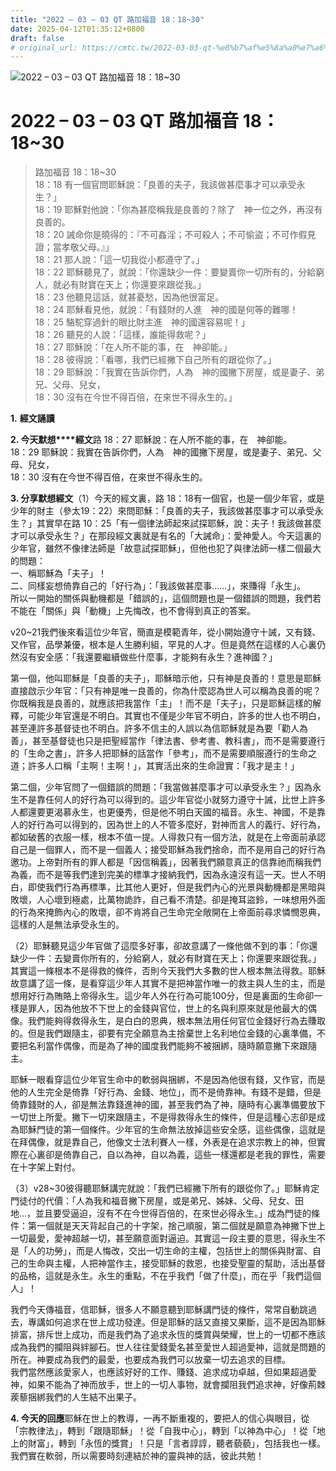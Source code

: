 ```yaml
---
title: "2022 – 03 – 03 QT 路加福音 18：18~30"
date: 2025-04-12T01:35:12+0800
draft: false
# original_url: https://cmtc.tw/2022-03-03-qt-%e8%b7%af%e5%8a%a0%e7%a6%8f%e9%9f%b3-18%ef%bc%9a1830
---
```


![2022 – 03 – 03 QT 路加福音 18：18~30](/images/qt.jpg   "2022 – 03 – 03 QT 路加福音 18：18~30")

# 2022 – 03 – 03 QT 路加福音 18：18~30

> 路加福音 18：18~30  
> 18：18 有一個官問耶穌說：「良善的夫子，我該做甚麼事才可以承受永生？」  
> 18：19 耶穌對他說：「你為甚麼稱我是良善的？除了　神一位之外，再沒有良善的。  
> 18：20 誡命你是曉得的：『不可姦淫；不可殺人；不可偷盜；不可作假見證；當孝敬父母。』」  
> 18：21 那人說：「這一切我從小都遵守了。」  
> 18：22 耶穌聽見了，就說：「你還缺少一件：要變賣你一切所有的，分給窮人，就必有財寶在天上；你還要來跟從我。」  
> 18：23 他聽見這話，就甚憂愁，因為他很富足。  
> 18：24 耶穌看見他，就說：「有錢財的人進　神的國是何等的難哪！  
> 18：25 駱駝穿過針的眼比財主進　神的國還容易呢！」  
> 18：26 聽見的人說：「這樣，誰能得救呢？」  
> 18：27 耶穌說：「在人所不能的事，在　神卻能。」  
> 18：28 彼得說：「看哪，我們已經撇下自己所有的跟從你了。」  
> 18：29 耶穌說：「我實在告訴你們，人為　神的國撇下房屋，或是妻子、弟兄、父母、兒女，  
> 18：30 沒有在今世不得百倍，在來世不得永生的。」

**1.** **經文誦讀**

**2. 今天默想****經文**路 18：27 耶穌說：在人所不能的事，在　神卻能。  
18：29 耶穌說：我實在告訴你們，人為　神的國撇下房屋，或是妻子、弟兄、父母、兒女，  
18：30 沒有在今世不得百倍，在來世不得永生的。

**3. 分享默想經文**（1）今天的經文裏，路 18：18有一個官，也是一個少年官，或是少年的財主（參太19：22）來問耶穌：「良善的夫子，我該做甚麼事才可以承受永生？」其實早在路 10：25「有一個律法師起來試探耶穌，說：夫子！我該做甚麼才可以承受永生？」在那段經文裏就是有名的「大誡命」：愛神愛人。今天這裏的少年官，雖然不像律法師是「故意試探耶穌」，但他也犯了與律法師一樣二個最大的問題：  
一、稱耶穌為「夫子」！  
二、同樣妄想倚靠自己的「好行為」：「我該做甚麼事……」，來賺得「永生」。  
所以一開始的關係與動機都是「錯誤的」，這個問題也是一個錯誤的問題，我們若不能在「關係」與「動機」上先悔改，也不會得到真正的答案。

v20~21我們後來看這位少年官，簡直是模範青年，從小開始遵守十誡，又有錢、又作官，品學兼優，根本是人生勝利組，罕見的人才。但是竟然在這樣的人心裏仍然沒有安全感：「我還要繼續做些什麼事，才能夠有永生？進神國？」

第一個，他叫耶穌是「良善的夫子」，耶穌暗示他，只有神是良善的！意思是耶穌直接啟示少年官：「只有神是唯一良善的，你為什麼認為世人可以稱為良善的呢？你既稱我是良善的，就應該把我當作「主」！而不是「夫子」，只是耶穌這樣的解釋，可能少年官還是不明白。其實也不僅是少年官不明白，許多的世人也不明白，甚至連許多基督徒也不明白。許多不信主的人誤以為信耶穌就是為要「勸人為善」，甚至基督徒也只是把聖經當作「律法書、參考書、教科書」，而不是需要遵行的「生命之書」，許多人把耶穌的話當作「參考」，而不是需要順服遵行的生命之道；許多人口稱「主啊！主啊！」，其實活出來的生命證實：「我才是主！」

第二個，少年官問了一個錯誤的問題：「我當做甚麼事才可以承受永生？」因為永生不是靠任何人的好行為可以得到的。這少年官從小就努力遵守十誡，比世上許多人都還要更渴慕永生，也更優秀，但是他不明白天國的福音。永生、神國，不是靠人的好行為可以得到的，因為世上的人不管多麼好，對神而言人的義行、好行為，都如破舊的衣服一樣，根本不值一提。人得救只有一個方法，就是在上帝面前承認自己是一個罪人，而不是一個義人；接受耶穌為我們捨命，而不是用自己的好行為邀功。上帝對所有的罪人都是「因信稱義」，因著我們願意真正的信靠祂而稱我們為義，而不是等我們達到完美的標準才接納我們，因為永遠沒有這一天。世人不明白，即使我們行為再標準，比其他人更好，但是我們內心的光景與動機都是黑暗與敗壞，人心壞到極處，比萬物詭詐，自己看不清楚。卻是掩耳盜鈴，一味想用外面的行為來掩飾內心的敗壞，卻不肯將自己生命完全敞開在上帝面前尋求憐憫恩典，這樣的人是無法承受永生的。

（2）耶穌聽見這少年官做了這麼多好事，卻故意講了一條他做不到的事：「你還缺少一件：去變賣你所有的，分給窮人，就必有財寶在天上；你還要來跟從我。」其實這一條根本不是得救的條件，否則今天我們大多數的世人根本無法得救。耶穌故意講了這一條，是看穿這少年人其實不是把神當作唯一的救主與人生的主，而是想用好行為賄賂上帝得永生。這少年人外在行為可能100分，但是裏面的生命卻一樣是罪人，因為他放不下世上的金錢與官位，世上的名與利原來就是他最大的偶像。我們能夠得救得永生，是白白的恩典，根本無法用任何官位金錢好行為去賺取的。但是我們跟隨主，卻要有完全願意為主捨棄世上名利地位金錢的心裏準備，不要把名利當作偶像，而是為了神的國度我們能夠不被捆綁，隨時願意撇下來跟隨主。

耶穌一眼看穿這位少年官生命中的軟弱與捆綁，不是因為他很有錢，又作官，而是他的人生完全是倚靠「好行為、金錢、地位」，而不是倚靠神。有錢不是錯，但是倚靠錢財的人，卻是無法靠錢進神的國，甚至我們為了神，隨時有心裏準備要放下一切世上所愛。撇下一切來跟隨主，不是得救得永生的條件，但是這種心志卻是成為耶穌門徒的第一個條件。少年官的生命無法放掉這些安全感，這些偶像，這就是在拜偶像，就是靠自己，他像文士法利賽人一樣，外表是在追求宗教上的神，但實際在心裏卻是倚靠自己，自以為神，自以為義，這些一樣還都是老我的罪性，需要在十字架上對付。

（3）v28~30彼得聽耶穌講完就說：「我們已經撇下所有的跟從你了。」耶穌肯定門徒付的代價：「人為我和福音撇下房屋，或是弟兄、姊妹、父母、兒女、田地…，並且要受逼迫，沒有不在今世得百倍的，在來世必得永生。」成為門徒的條件：第一個就是天天背起自己的十字架，捨己順服，第二個就是願意為神撇下世上一切最愛，愛神超越一切，甚至願意面對逼迫。其實這一段主要的意思，得永生不是「人的功勞」，而是人悔改，交出一切生命的主權，包括世上的關係與財富、自己的生命與主權，人把神當作主，接受耶穌的救恩，也接受聖靈的幫助，活出基督的品格，這就是永生。永生的重點，不在乎我們「做了什麼」，而在乎「我們這個人」！

我們今天傳福音，信耶穌，很多人不願意聽到耶穌講門徒的條件，常常自動跳過去，專講如何追求在世上成功發達。但是耶穌的話又直接又果斷，這不是因為耶穌排富，排斥世上成功，而是我們為了追求永恆的獎賞與榮耀，世上的一切都不應該成為我們的攔阻與絆腳石。世人往往愛錢愛名甚至愛世人超過愛神，這就是問題的所在。神要成為我們的最愛，也要成為我們可以放棄一切去追求的目標。  
我們當然應該愛家人，也應該好好的工作、賺錢、追求成功卓越，但如果超過愛神，如果不能為了神而放手，世上的一切人事物，就會攔阻我們追求神，好像荊棘蒺藜捆綁我們的人生結不出果子。

**4. 今天的回應**耶穌在世上的教導，一再不斷重複的，要把人的信心與眼目，從「宗教律法」，轉到「跟隨耶穌」！從「自我中心」，轉到「以神為中心」！從「地上的財富」，轉到「永恆的獎賞」！只是「言者諄諄，聽者藐藐」，包括我也一樣。我們實在軟弱，所以需要時刻連結於神的靈與神的話，彼此共勉！
